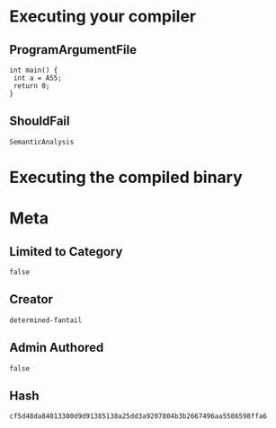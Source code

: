 # Executing your compiler

## ProgramArgumentFile

```
int main() {
 int a = A55;
 return 0;
}
```

## ShouldFail

```
SemanticAnalysis
```

# Executing the compiled binary

# Meta

## Limited to Category

```
false
```

## Creator

```
determined-fantail
```

## Admin Authored

```
false
```

## Hash

```
cf5d48da84013300d9d91385138a25dd3a9207804b3b2667496aa5586598ffa6
```
